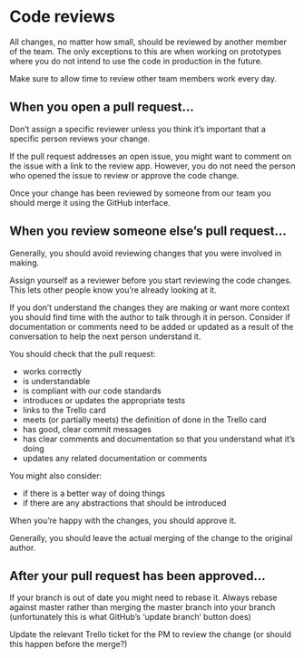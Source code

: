 # Code reviews

All changes, no matter how small, should be reviewed by another member of the
team. The only exceptions to this are when working on prototypes where you do
not intend to use the code in production in the future.

Make sure to allow time to review other team members work every day.

## When you open a pull request...

Don’t assign a specific reviewer unless you think it’s important that a specific
person reviews your change.

If the pull request addresses an open issue, you might want to comment on the
issue with a link to the review app. However, you do not need the person who
opened the issue to review or approve the code change.

Once your change has been reviewed by someone from our team you should merge it
using the GitHub interface.

## When you review someone else’s pull request…

Generally, you should avoid reviewing changes that you were involved in making.

Assign yourself as a reviewer before you start reviewing the code changes. This
lets other people know you’re already looking at it.

If you don’t understand the changes they are making or want more context you
should find time with the author to talk through it in person. Consider if
documentation or comments need to be added or updated as a result of the
conversation to help the next person understand it.

You should check that the pull request:

- works correctly
- is understandable
- is compliant with our code standards
- introduces or updates the appropriate tests
- links to the Trello card
- meets (or partially meets) the definition of done in the Trello card
- has good, clear commit messages
- has clear comments and documentation so that you understand what it’s doing
- updates any related documentation or comments

You might also consider:

- if there is a better way of doing things
- if there are any abstractions that should be introduced

When you’re happy with the changes, you should approve it.

Generally, you should leave the actual merging of the change to the original
author.

## After your pull request has been approved...

If your branch is out of date you might need to rebase it. Always rebase against
master rather than merging the master branch into your branch (unfortunately
this is what GitHub’s ‘update branch’ button does)

Update the relevant Trello ticket for the PM to review the change (or should
this happen before the merge?)
